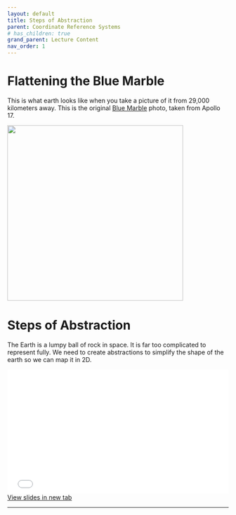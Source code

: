 ```yaml
---
layout: default
title: Steps of Abstraction
parent: Coordinate Reference Systems
# has_children: true
grand_parent: Lecture Content
nav_order: 1
---
```



# Flattening the Blue Marble

This is what earth looks like when you take a picture of it from 29,000 kilometers away.  This is the original [Blue Marble](https://en.wikipedia.org/wiki/The_Blue_Marble) photo, taken from Apollo 17.

<img src="content/images/blue_marble_og.jpg" width="400">

# Steps of Abstraction

The Earth is a lumpy ball of rock in space.  It is far too complicated to represent fully.  We need to create abstractions to simplify the shape of the earth so we can map it in 2D.  


<div style="overflow: hidden;
  padding-top: 56.25%;
  position: relative">
  <iframe src="content/Abstraction.html" title="Processes" scrolling="no" frameborder="0"
    style="border: 0;
   height: 100%;
   left: 0;
   position: absolute;
   top: 0;
   width: 100%;">
   <p>Your browser does not support iframes.</p>
 </iframe>
</div>
<a href="content/Abstraction.html" target="_blank">View slides in new tab</a>

<!-- 

## Approximating the Geoid

Approximating the **Geoid** is the first step in the abstraction process.  A
- Smoothed topography, less lumpy ball of rock

### 3)**Datum**:
- Completely smoothed oblate spheroid

### 4)**Geographic Coordinate System (GCS)**:
- Spherical coordinate system corresponding to points on the datum

### 5)**Projected Coordinate System (PCS)**:
- Projection of a 3D GCS onto a 2D plane (computer screen, paper map, etc.) -->

---
